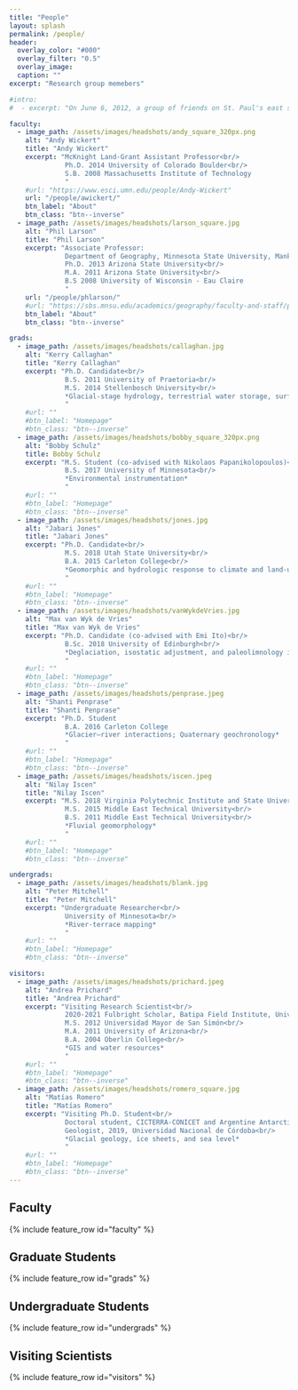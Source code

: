 ```yaml
---
title: "People"
layout: splash
permalink: /people/
header:
  overlay_color: "#000"
  overlay_filter: "0.5"
  overlay_image:
  caption: ""
excerpt: "Research group memebers"

#intro:
#  - excerpt: "On June 6, 2012, a group of friends on St. Paul's east side gathered with a mission to build build hardware, firmware, and software to help anyone, anywhere, measure the environment around them. We are passionate about water resources, international development, scientific advances, and technology. Since that time, we have spent nights, weekends, and scattered pockets of time to build a suite of quality data loggers, sensors, and tools. All of our designs are open source, and our philosophy is first and foremost to improve global access to foundational environmental data."

faculty:
  - image_path: /assets/images/headshots/andy_square_320px.png
    alt: "Andy Wickert"
    title: "Andy Wickert"
    excerpt: "McKnight Land-Grant Assistant Professor<br/>
              Ph.D. 2014 University of Colorado Boulder<br/>
              S.B. 2008 Massachusetts Institute of Technology
              "
    #url: "https://www.esci.umn.edu/people/Andy-Wickert"
    url: "/people/awickert/"
    btn_label: "About"
    btn_class: "btn--inverse"
  - image_path: /assets/images/headshots/larson_square.jpg
    alt: "Phil Larson"
    title: "Phil Larson"
    excerpt: "Associate Professor:
              Department of Geography, Minnesota State University, Mankato<br/>
              Ph.D. 2013 Arizona State University<br/>
              M.A. 2011 Arizona State University<br/>
              B.S 2008 University of Wisconsin - Eau Claire
              "
    url: "/people/phlarson/"
    #url: "https://sbs.mnsu.edu/academics/geography/faculty-and-staff/phillip-larson/"
    btn_label: "About"
    btn_class: "btn--inverse"

grads:
  - image_path: /assets/images/headshots/callaghan.jpg
    alt: "Kerry Callaghan"
    title: "Kerry Callaghan"
    excerpt: "Ph.D. Candidate<br/>
              B.S. 2011 University of Praetoria<br/>
              M.S. 2014 Stellenbosch University<br/>
              *Glacial-stage hydrology, terrestrial water storage, surface-water computation*
              "
    #url: ""
    #btn_label: "Homepage"
    #btn_class: "btn--inverse"
  - image_path: /assets/images/headshots/bobby_square_320px.png
    alt: "Bobby Schulz"
    title: Bobby Schulz
    excerpt: "M.S. Student (co-advised with Nikolaos Papanikolopoulos)<br/>
              B.S. 2017 University of Minnesota<br/>
              *Environmental instrumentation*
              "
    #url: ""
    #btn_label: "Homepage"
    #btn_class: "btn--inverse"
  - image_path: /assets/images/headshots/jones.jpg
    alt: "Jabari Jones"
    title: "Jabari Jones"
    excerpt: "Ph.D. Candidate<br/>
              M.S. 2018 Utah State University<br/>
              B.A. 2015 Carleton College<br/>
              *Geomorphic and hydrologic response to climate and land-use change*
              "
    #url: ""
    #btn_label: "Homepage"
    #btn_class: "btn--inverse"
  - image_path: /assets/images/headshots/vanWykdeVries.jpg
    alt: "Max van Wyk de Vries"
    title: "Max van Wyk de Vries"
    excerpt: "Ph.D. Candidate (co-advised with Emi Ito)<br/>
              B.Sc. 2018 University of Edinburgh<br/>
              *Deglaciation, isostatic adjustment, and paleolimnology in southern Patagonia*
              "
    #url: ""
    #btn_label: "Homepage"
    #btn_class: "btn--inverse"
  - image_path: /assets/images/headshots/penprase.jpeg
    alt: "Shanti Penprase"
    title: "Shanti Penprase"
    excerpt: "Ph.D. Student
              B.A. 2016 Carleton College
              *Glacier–river interactions; Quaternary geochronology*
              "
    #url: ""
    #btn_label: "Homepage"
    #btn_class: "btn--inverse"
  - image_path: /assets/images/headshots/iscen.jpeg
    alt: "Nilay Iscen"
    title: "Nilay Iscen"
    excerpt: "M.S. 2018 Virginia Polytechnic Institute and State University<br/>
              M.S. 2015 Middle East Technical University<br/>
              B.S. 2011 Middle East Technical University<br/>
              *Fluvial geomorphology*
              "
    #url: ""
    #btn_label: "Homepage"
    #btn_class: "btn--inverse"

undergrads:
  - image_path: /assets/images/headshots/blank.jpg
    alt: "Peter Mitchell"
    title: "Peter Mitchell"
    excerpt: "Undergraduate Researcher<br/>
              University of Minnesota<br/>
              *River-terrace mapping*
              "
    #url: ""
    #btn_label: "Homepage"
    #btn_class: "btn--inverse"

visitors:
  - image_path: /assets/images/headshots/prichard.jpeg
    alt: "Andrea Prichard"
    title: "Andrea Prichard"
    excerpt: "Visiting Research Scientist<br/>
              2020-2021 Fulbright Scholar, Batipa Field Institute, Universidad Tecnológica Oteima, Panamá<br/>
              M.S. 2012 Universidad Mayor de San Simón<br/>
              M.A. 2011 University of Arizona<br/>
              B.A. 2004 Oberlin College<br/>
              *GIS and water resources*
              "
    #url: ""
    #btn_label: "Homepage"
    #btn_class: "btn--inverse"
  - image_path: /assets/images/headshots/romero_square.jpg
    alt: "Matías Romero"
    title: "Matías Romero"
    excerpt: "Visiting Ph.D. Student<br/>
              Doctoral student, CICTERRA-CONICET and Argentine Antarctic Program, Universidad Nacional de Córdoba, Argentina<br/>
              Geologist, 2019, Universidad Nacional de Córdoba<br/>
              *Glacial geology, ice sheets, and sea level*
              "
    #url: ""
    #btn_label: "Homepage"
    #btn_class: "btn--inverse"
---
```




## Faculty

{% include feature_row id="faculty" %}

## Graduate Students

{% include feature_row id="grads" %}

## Undergraduate Students

{% include feature_row id="undergrads" %}

## Visiting Scientists

{% include feature_row id="visitors" %}
